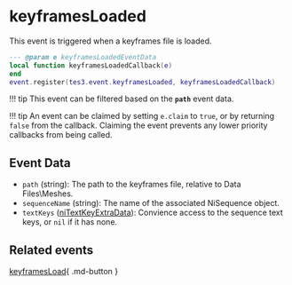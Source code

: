 # keyframesLoaded
<div class="search_terms" style="display: none">keyframesloaded</div>

<!---
	This file is autogenerated. Do not edit this file manually. Your changes will be ignored.
	More information: https://github.com/MWSE/MWSE/tree/master/docs
-->

This event is triggered when a keyframes file is loaded.

```lua
--- @param e keyframesLoadedEventData
local function keyframesLoadedCallback(e)
end
event.register(tes3.event.keyframesLoaded, keyframesLoadedCallback)
```

!!! tip
	This event can be filtered based on the **`path`** event data.

!!! tip
	An event can be claimed by setting `e.claim` to `true`, or by returning `false` from the callback. Claiming the event prevents any lower priority callbacks from being called.

## Event Data

* `path` (string): The path to the keyframes file, relative to Data Files\Meshes.
* `sequenceName` (string): The name of the associated NiSequence object.
* `textKeys` ([niTextKeyExtraData](../types/niTextKeyExtraData.md)): Convience access to the sequence text keys, or `nil` if it has none.


## Related events

[keyframesLoad](./keyframesLoad.md){ .md-button }

